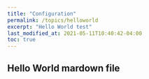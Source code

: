 ```yaml
---
title: "Configuration"
permalink: /topics/helloworld
excerpt: "Hello World test"
last_modified_at: 2021-05-11T10:40:42-04:00
toc: true
---
```


## Hello World mardown file
